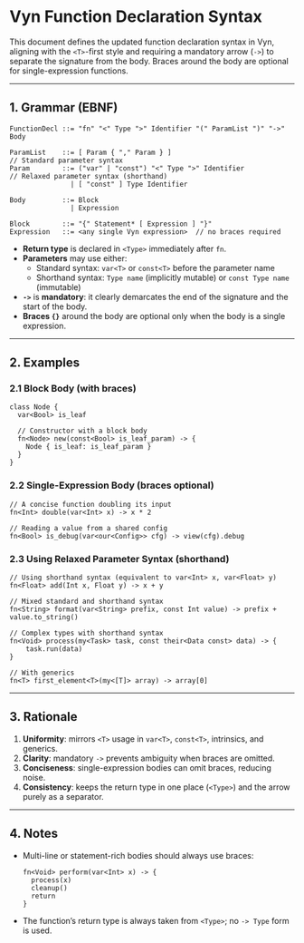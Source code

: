 
# Vyn Function Declaration Syntax

This document defines the updated function declaration syntax in Vyn, aligning with the `<T>`-first style and requiring a mandatory arrow (`->`) to separate the signature from the body. Braces around the body are optional for single-expression functions.

---

## 1. Grammar (EBNF)

```ebnf
FunctionDecl ::= "fn" "<" Type ">" Identifier "(" ParamList ")" "->" Body

ParamList    ::= [ Param { "," Param } ]
// Standard parameter syntax
Param        ::= ("var" | "const") "<" Type ">" Identifier
// Relaxed parameter syntax (shorthand)
               | [ "const" ] Type Identifier

Body         ::= Block
               | Expression

Block        ::= "{" Statement* [ Expression ] "}"
Expression   ::= <any single Vyn expression>  // no braces required
```

- **Return type** is declared in `<Type>` immediately after `fn`.
- **Parameters** may use either:
  - Standard syntax: `var<T>` or `const<T>` before the parameter name
  - Shorthand syntax: `Type name` (implicitly mutable) or `const Type name` (immutable)
- **`->`** is **mandatory**: it clearly demarcates the end of the signature and the start of the body.
- **Braces `{}`** around the body are optional only when the body is a single expression.

---

## 2. Examples

### 2.1 Block Body (with braces)

```vyn
class Node {
  var<Bool> is_leaf

  // Constructor with a block body
  fn<Node> new(const<Bool> is_leaf_param) -> {
    Node { is_leaf: is_leaf_param }
  }
}
```

### 2.2 Single-Expression Body (braces optional)

```vyn
// A concise function doubling its input
fn<Int> double(var<Int> x) -> x * 2
```

```vyn
// Reading a value from a shared config
fn<Bool> is_debug(var<our<Config>> cfg) -> view(cfg).debug
```

### 2.3 Using Relaxed Parameter Syntax (shorthand)

```vyn
// Using shorthand syntax (equivalent to var<Int> x, var<Float> y)
fn<Float> add(Int x, Float y) -> x + y

// Mixed standard and shorthand syntax
fn<String> format(var<String> prefix, const Int value) -> prefix + value.to_string()

// Complex types with shorthand syntax
fn<Void> process(my<Task> task, const their<Data const> data) -> {
    task.run(data)
}

// With generics
fn<T> first_element<T>(my<[T]> array) -> array[0]
```

---

## 3. Rationale

1. **Uniformity**: mirrors `<T>` usage in `var<T>`, `const<T>`, intrinsics, and generics.  
2. **Clarity**: mandatory `->` prevents ambiguity when braces are omitted.  
3. **Conciseness**: single-expression bodies can omit braces, reducing noise.  
4. **Consistency**: keeps the return type in one place (`<Type>`) and the arrow purely as a separator.

---

## 4. Notes

- Multi-line or statement-rich bodies should always use braces:
  ```vyn
  fn<Void> perform(var<Int> x) -> {
    process(x)
    cleanup()
    return
  }
  ```
- The function’s return type is always taken from `<Type>`; no `-> Type` form is used.
